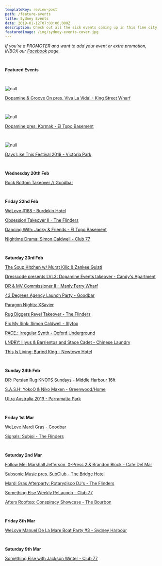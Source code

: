 ```yaml
---
templateKey: review-post
path: /feature-events
title: Sydney Events
date: 2019-01-12T07:00:00.000Z
description: Check out all the sick events coming up in this fine city!
featuredImage: /img/sydney-events-cover.jpg
---
```

_If you're a PROMOTER and want to add your event or extra promotion, INBOX our [Facebook](https://www.facebook.com/ravereviewz) page._

<br>

**Featured Events**

<br>

![null](/img/52378401_606968376427613_2939912570175225856_o.jpg)

[Dopamine & Groove On pres. Viva La Vida! - King Street Wharf](https://www.facebook.com/events/649902635425501/)

<br>

![null](/img/51754557_608142296310221_875907418368770048_o.jpg)

[Dopamine pres. Kormak - El Topo Basement](https://www.facebook.com/events/1408951339240474/)

<br>

![null](/img/44887187_752581595085419_9025674769529307136_o.jpg)

[Days Like This Festival 2019 - Victoria Park](https://www.facebook.com/events/1834793096636236/)

<br>

**Wednesday 20th Feb**

[Rock Bottom Takeover // Goodbar](https://www.facebook.com/events/2060356330697111/)

<br>

**Friday 22nd Feb**

[WeLove #188 - Burdekin Hotel](https://www.facebook.com/events/597622954044990/)

[Obsession Takeover II - The Flinders](https://www.facebook.com/events/535196810307480/)

[Dancing With: Jacky & Friends - El Topo Basement](https://www.facebook.com/events/2319711588315469/)

[Nightime Drama: Simon Caldwell - Club 77](https://www.facebook.com/events/403267057082323/)

<br>

**Saturday 23rd Feb**

[The Soup Kitchen w/ Murat Kilic & Zankee Gulati](https://www.facebook.com/events/568230496985572/)

[Dresscode presents LVL3: Dopamine Events takeover - Candy's Apartment](https://www.facebook.com/events/401928210582941/)

[DR & MV Commissioner II - Manly Ferry Wharf](https://www.facebook.com/events/634796746941710/)

[43 Degrees Agency Launch Party - Goodbar](https://www.facebook.com/events/382303965867290/)

[Paragon Nights: XSavier](https://www.facebook.com/events/946240788913660/)

[Rug Diggers Revel Takeover - The Flinders](https://www.facebook.com/events/2242584926012722/)

[Fix My Sink: Simon Caldwell - Slyfox](https://www.facebook.com/events/1217034281782771/)

[PACE.: Irregular Synth - Oxford Underground](https://www.facebook.com/events/1004169929767295/)

[LNDRY: Illyus & Barrientos and Stace Cadet - Chinese Laundry](https://www.facebook.com/events/1342811942525160/)

[This Is Living: Buried King - Newtown Hotel](https://www.facebook.com/events/394379391123489/)

<br>

**Sunday 24th Feb**

[DR: Persian Rug KNOTS Sundays - Middle Harbour 16ft ](https://www.facebook.com/events/631686493956109/)

[S.A.S.H: YokoO & Niko Maxen - Greenwood/Home](https://www.facebook.com/events/2249006828705210/)

[Ultra Australia 2019 - Parramatta Park](https://www.facebook.com/events/2080249522196029/)

<br>

**Friday 1st Mar**

[WeLove Mardi Gras - Goodbar](https://www.facebook.com/events/2111690588953084/)

[Signals: Subjoi - The Flinders](https://www.facebook.com/events/279176319420460/)

<br>

**Saturday 2nd Mar**

[Follow Me: Marshall Jefferson, X-Press 2 & Brandon Block - Cafe Del Mar](https://www.facebook.com/events/1998886000164449/)

[Subsonic Music pres. SubClub - The Bridge Hotel](https://www.facebook.com/events/1973442142704617/)

[Mardi Gras Afterparty: Rotarydisco DJ's - The Flinders](https://www.facebook.com/events/144360066484437/)

[Something Else Weekly ReLaunch - Club 77](https://www.facebook.com/events/292378731428015/)

[Afters Rooftop: Conspiracy Showcase - The Bourbon](https://www.facebook.com/events/621820858277159/)

<br>

**Friday 8th Mar**

[WeLove Manuel De La Mare Boat Party #3 - Sydney Harbour](https://www.facebook.com/events/1001963596642713/)

<br>

**Saturday 9th Mar**

[Something Else with Jackson Winter - Club 77](https://www.facebook.com/events/235923720627996/)
